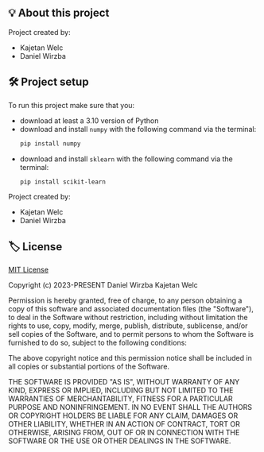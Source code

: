 ## 💡 About this project

Project created by:

- Kajetan Welc
- Daniel Wirzba

## 🛠️ Project setup

To run this project make sure that you:

- download at least a 3.10 version of Python
- download and install `numpy` with the following command via the terminal:
  ```bash
  pip install numpy
  ```
- download and install `sklearn` with the following command via the terminal:
  ```bash
  pip install scikit-learn
  ```

Project created by:

- Kajetan Welc
- Daniel Wirzba

## 🏷️ License

[MIT License](https://opensource.org/licenses/MIT)

Copyright (c) 2023-PRESENT Daniel Wirzba Kajetan Welc

Permission is hereby granted, free of charge, to any person obtaining a copy of
this software and associated documentation files (the "Software"), to deal in
the Software without restriction, including without limitation the rights to
use, copy, modify, merge, publish, distribute, sublicense, and/or sell copies of
the Software, and to permit persons to whom the Software is furnished to do so,
subject to the following conditions:

The above copyright notice and this permission notice shall be included in all
copies or substantial portions of the Software.

THE SOFTWARE IS PROVIDED "AS IS", WITHOUT WARRANTY OF ANY KIND, EXPRESS OR
IMPLIED, INCLUDING BUT NOT LIMITED TO THE WARRANTIES OF MERCHANTABILITY, FITNESS
FOR A PARTICULAR PURPOSE AND NONINFRINGEMENT. IN NO EVENT SHALL THE AUTHORS OR
COPYRIGHT HOLDERS BE LIABLE FOR ANY CLAIM, DAMAGES OR OTHER LIABILITY, WHETHER
IN AN ACTION OF CONTRACT, TORT OR OTHERWISE, ARISING FROM, OUT OF OR IN
CONNECTION WITH THE SOFTWARE OR THE USE OR OTHER DEALINGS IN THE SOFTWARE.
